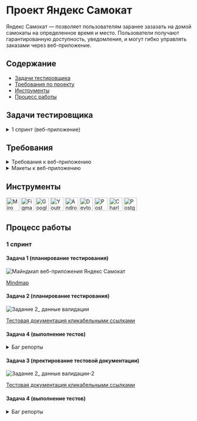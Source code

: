 # <a name="up" />Проект Яндекс Самокат

Яндекс Самокат — позволяет пользователям заранее зазазать на домой самокаты на определенное время и место. Пользователи получают гарантированную доступность, уведомления, и могут гибко управлять заказами через веб-приложение.

## Содержание
- [Задачи тестировщика](#задачи-тестировщика)
- [Требования по проекту](#требования-по-проекту)
- [Инструменты](#инструменты)
- [Процесс работы](#процесс-работы)

## Задачи тестировщика

<details>
<summary> 1 спринт (веб-приложение) </summary> 

1. Проанализировать требования к веб-приложению Яндекс Самокат
2. Для экрана «Сделать заказ» составить проверки на валидацию полей
3. Составить чек-лист по требованиям к функциональности экрана «Статус заказа»
4. Провести тестирование и формить баг-репорты
5. +Провести тестирование всей функциональности по макетам и требованиям

***

</details>

## Требования

<details>
<summary> Требования к веб-приложению </summary> 

### Поддерживаемые окружения  
Приложение поддерживает эти браузеры: Яндекс.Браузер не ниже версии 20.0.1, Chrome не ниже версии 85. Будет поддерживаться разрешение экрана 1280x720 и 1920x1080.  

### Лендинг
Есть заголовок и чертёж самоката. При скролле происходит анимация: чертёж сменяется фотографией, появляется таблица с описанием самоката.  
В шапке лендинга есть две кнопки: «Заказать», «Статус заказа».   
Появляется запрос на согласие использовать куки.   
Если доскроллить до третьего блока, появляется информация: «Как это работает», «Вопросы о важном».  

#### Экран «Сделать заказ»  
Чтобы сделать заказ, нужно заполнить две формы: «Для кого самокат», «Про аренду».  

**Для кого самокат**
Поля: «Имя», «Фамилия», «Адрес: куда привезти самокат», «Станция метро», «Телефон: на него позвонит курьер».  
Все поля обязательные. Если они не заполнены корректно, нельзя перейти на следующую страницу.  
Внизу кнопка «Дальше»: она переводит на форму «Про аренду».   

**Про аренду**
Поля: «Когда привезти самокат», «Срок аренды», «Цвет», «Комментарий».   
«Когда привезти самокат», «Срок аренды» — обязательные поля.   
«Цвет», «Комментарий» — необязательные.  

**Кнопка «Назад».** При нажатии пользователь переходит на страницу «Для кого самокат».  При переключении между страницами введённая информация сохраняется.  

**Кнопка «Заказать».** Если все поля заполнены корректно, при клике по кнопке «Заказать» заказ будет оформлен. Появится всплывающее окно с текстом «Номер заказа NNNNN.   Запишите его: пригодится, чтобы отслеживать статус» и кнопкой «Посмотреть статус». Кнопка «Посмотреть статус» ведёт на экран «Статус заказа»: в нём уже заполнено поле «Номер заказа».  
Если не все обязательные поля заполнены корректно, при нажатии на кнопку «Заказать» появится ошибка «Введите корректный <имя поля>»  
Пользователь может сделать несколько заказов один за другим.  

#### Экран «Статус заказа»
Если нажать на «Статус заказа» в шапке лендинга, появляется поле ввода «Номер заказа». Нужно ввести значение и нажать Enter. Если номер заказа введён корректно, появляется информация:  
- Данные заказа пользователя: имя, фамилия, адрес и остальные. Для всех полей действует правило: если текст не умещается в одной строке, он переносится на вторую.  
- Цепочка статусов заказа. Текущий статус выделен чёрным, остальные — серые. Если статус пройден, цифра перед ним сменяется на галочку.  
Если номер заказа введён некорректно, появляется сообщение об ошибке: «Такого заказа нет. Точно верный номер?».  
На экране статуса заказа четыре статуса. Активным может быть только один из них — он показывает, на какой стадии находится заказ:     
- **«Самокат на складе»**. Становится активным, когда пользователь сделал заказ.  
- **«Курьер едет к вам»**. Становится активным, когда курьер подтвердил у себя в приложении, что принял заказ. Когда статус активен, в подписи появляется имя курьера: «Курьер Фродо едет к вам». Если имя курьера слишком длинное и подпись не умещается в одну строчку, текст переносится на вторую строчку.  
- **«Курьер на месте»**. Становится активным, когда курьер нажал кнопку «Завершить» у себя в приложении.  
- **«Ну всё, теперь кататься»**. Становится активным, когда курьер подтвердил завершение заказа. Под заголовком статуса подпись «Аренда закончится...». Показываемое время рассчитывается от момента, когда самокат передали пользователю с учётом количества дней. Когда время аренды заканчивается, статус меняется на «Время аренды кончилось» с подписью «Скоро курьер заберёт самокат».  
Пользователь может ввести номер другого заказа и посмотреть его статус.  

**Отмена заказа**
Есть кнопка «Отменить заказ». Если кликнуть по ней, появится всплывающее окно с текстом «Хотите отменить заказ?» На всплывающем окне две кнопки: «Отменить», «Назад». 
Если кликнуть по «Назад», пользователь вернётся на страницу статуса заказа.   
Если кликнуть по «Отменить», появится всплывающее окно с текстом «Заказ отменён. Возвращайтесь, мы всегда вас ждём :)» и кнопкой «Хорошо». Кнопка «Хорошо» ведёт на главную страницу лендинга.  
Пользователь может отменить заказ, пока курьер не взял его в работу. Когда заказ уже у курьера, кнопка «Отменить заказ» будет некликабельной.  
Отменённый заказ удаляется из системы. Пользователь не может его посмотреть.  

**Просроченный заказ**
Заказ считается просроченным, если курьер не успел выполнить его вовремя. Например, пользователь заказал самокат на 1 января. Если 1 января самокат не доставлен до 23:59, этот заказ — просроченный.  
Если заказ просрочен, его статус меняется на «Курьер задерживается», а подпись — на «Не успеем привезти самокат вовремя. Чтобы уточнить статус заказа, позвоните в поддержку: 0101». Статус и подпись подсвечиваются красным.  
Если пользователю доставили просроченный заказ, отсчёт времени до конца аренды начинается с момента получения заказа.  

### Доработка фронтенда
В цепочку статусов добавлен пятый статус: «Время аренды кончилось»**.** Это фича, которую реализовали только во фронтенде, и бэкенд ещё не готов. ****Раньше этот текст появлялся на месте четвёртого статуса — в момент, когда время аренды заканчивалось. Теперь текст в четвёртом статусе не меняется: он просто становится серым, как и остальные статусы.  
Пример ответа описан в документации к API в блоке *Orders — Получить заказ по его номеру.*  
Номер нового статуса в запросе = 3.  

![iScreen Shoter - Safari - 231110182709](https://github.com/SofiiaSleptsova/Samokat_Yandex/assets/147629405/54c9deb5-212d-49f0-849d-ea96e193f38a)

### FAQ

**Сколько это стоит? И как оплатить?**  
Сутки — 400 рублей. Оплата курьеру — наличными или картой.  

**Вы привозите зарядку вместе с самокатом?**  
Самокат приезжает к вам с полной зарядкой. Этого хватит на восемь суток — даже если будете кататься без передышек и во сне. Зарядка не понадобится.  

**Сможете привезти самокат прямо сегодня?**  
Только начиная с завтрашнего дня. Но скоро станем расторопнее.  

**Хочу сразу несколько самокатов! Так можно?**  
Пока что так: один заказ — один самокат. Если хотите покататься с друзьями, можете просто сделать несколько заказов.  

**Можно ли продлить заказ или вернуть самокат раньше?**  
Пока что нет! Если что-то срочное — всегда можно позвонить в поддержку по номеру 0101.  

**Можно ли отменить заказ?**  
Да, отменить можно, пока курьер не выдвинулся к вам с самокатом. Штрафа не будет, объяснительной записки не попросим.  

**Как рассчитывается время аренды?**  
Допустим, вы оформляете заказ на 8 мая. Мы привозим самокат в эту дату до конца дня. Отсчёт времени аренды начинается с момента, когда вы оплатите заказ курьеру. Если мы привезли самокат 8 мая в 20:30, суточная аренда закончится 9 мая в 20:30.  

**Я живу за МКАДом, привезёте?**  
Да, обязательно. Всем самокатов! И Москве, и Московской области.  

***

</details>

<details>
<summary> Макеты к веб-приложению </summary> 
   
- [Main](#main)
- [Flow statuses](#flow-statuses)
- [UI KIT](#ui-kit)

## Main
### Main page 1280
![web_page-0001](https://github.com/SofiiaSleptsova/Samokat_Yandex/assets/147629405/7537caaa-7728-4177-8523-705bf083b1f6)

### Form about customer
![web_page-0002](https://github.com/SofiiaSleptsova/Samokat_Yandex/assets/147629405/f1d9d4e2-0673-4a12-8716-c0653dd4d4d5)

### Search order number
![web_page-0003](https://github.com/SofiiaSleptsova/Samokat_Yandex/assets/147629405/e44fa48d-c65e-4563-b993-21ef1d447997)

### Form about customer (full)
![web_page-0006](https://github.com/SofiiaSleptsova/Samokat_Yandex/assets/147629405/d76104d9-0e5d-457b-8b79-a490c0261b14)

### Form about rent
![web_page-0010](https://github.com/SofiiaSleptsova/Samokat_Yandex/assets/147629405/07b72881-fe44-4c65-9542-a6ddec349ecb)

### Form about rent (full)
![web_page-0011](https://github.com/SofiiaSleptsova/Samokat_Yandex/assets/147629405/1c015f11-7686-46d9-b1c2-18baf2912437)

### Popap successful order
![web_page-0015](https://github.com/SofiiaSleptsova/Samokat_Yandex/assets/147629405/ab38c71c-458b-4683-ab1a-a3f2218a38f9)

### Order status full
![web_page-0004](https://github.com/SofiiaSleptsova/Samokat_Yandex/assets/147629405/1529968e-f52d-43b8-8aba-1e7605164ff8)

### Cancel order
![web_page-0007](https://github.com/SofiiaSleptsova/Samokat_Yandex/assets/147629405/2967f7dc-4de6-4a04-9d4c-96703a36d7ac)

### Successful cancel order
![web_page-0012](https://github.com/SofiiaSleptsova/Samokat_Yandex/assets/147629405/c0a85026-818e-4024-a473-7968d4c7297c)

### 404 error
![web_page-0005](https://github.com/SofiiaSleptsova/Samokat_Yandex/assets/147629405/af5668ef-461b-4ec4-89bf-5b1b2d6c4159)

### Main page 1920
![web_page-0013](https://github.com/SofiiaSleptsova/Samokat_Yandex/assets/147629405/a114a3d5-c31f-4c79-bf0c-74dc85689d5d)

### Form about customer
![web_page-0008](https://github.com/SofiiaSleptsova/Samokat_Yandex/assets/147629405/54939334-9e8f-4cec-83cb-8f435a954fce)

### Order status full
![web_page-0009](https://github.com/SofiiaSleptsova/Samokat_Yandex/assets/147629405/b51f5283-5e59-471b-8d21-aafee230b0bf)

### Cancel order
![web_page-0014](https://github.com/SofiiaSleptsova/Samokat_Yandex/assets/147629405/97da3ca7-1613-4086-b28f-522af95b46d8)

### Successful cancel order
![web_page-0017](https://github.com/SofiiaSleptsova/Samokat_Yandex/assets/147629405/e65d933e-5f4c-4518-8650-0547058e7416)


## Flow statuses
### Order is late
![web_page-0016](https://github.com/SofiiaSleptsova/Samokat_Yandex/assets/147629405/d40b07d3-5e31-4a75-86da-13f45aa6dfd8)

### Status active 1
![web_page-0018](https://github.com/SofiiaSleptsova/Samokat_Yandex/assets/147629405/ba2bc369-4e21-490f-93b3-6df8431ef75e)

### Status active 2
![web_page-0019](https://github.com/SofiiaSleptsova/Samokat_Yandex/assets/147629405/76878702-110a-480c-8af9-5f15d16f54ed)

### Status active 3
![web_page-0026](https://github.com/SofiiaSleptsova/Samokat_Yandex/assets/147629405/116b285c-ba31-4374-acc6-5ad5e368da5d)

### Status active 4
![web_page-0025](https://github.com/SofiiaSleptsova/Samokat_Yandex/assets/147629405/f4b366d6-5976-47fc-8a68-7ef0243196a7)

### Status active 4+
![web_page-0029](https://github.com/SofiiaSleptsova/Samokat_Yandex/assets/147629405/e019f822-0471-4cea-8d59-910aa6668fe6)

### Status active 5
![web_page-0030](https://github.com/SofiiaSleptsova/Samokat_Yandex/assets/147629405/b4005586-1b64-4402-bd36-e97ce15bb579)

## UI KIT
### Flow button
![web_page-0020](https://github.com/SofiiaSleptsova/Samokat_Yandex/assets/147629405/aecd2498-170d-43b6-ab0c-969ff557e5b3)

### Flow faq
![web_page-0021](https://github.com/SofiiaSleptsova/Samokat_Yandex/assets/147629405/b1898dac-7aaa-4a78-bed5-cd71fb7e0312)

### Cookie
![web_page-0023](https://github.com/SofiiaSleptsova/Samokat_Yandex/assets/147629405/1c639581-a307-4d80-9298-9b2162cdeeaa)

### Flow input
![web_page-0022](https://github.com/SofiiaSleptsova/Samokat_Yandex/assets/147629405/ab7ce71f-12f6-41e5-8728-104bdd0c366c)

### Flow unerground
![web_page-0024](https://github.com/SofiiaSleptsova/Samokat_Yandex/assets/147629405/174cdb07-8ba3-46ef-aa02-82a69ca83e57)

### Flow date
![web_page-0027](https://github.com/SofiiaSleptsova/Samokat_Yandex/assets/147629405/54c2d6a1-b637-430b-a14e-e03e981487a8)

### Flow rental period
![web_page-0028](https://github.com/SofiiaSleptsova/Samokat_Yandex/assets/147629405/58109e05-4342-484a-9f75-d5b3c78f9596)

### Flow color
![web_page-0031](https://github.com/SofiiaSleptsova/Samokat_Yandex/assets/147629405/4c8e2ad1-5c4d-4558-b4a7-0e91e62d6942)

***

</details>

## Инструменты
<p align="left"> 
   <a href="https://miro.com/" target="_blank" rel="noreferrer"><img src="https://w7.pngwing.com/pngs/885/629/png-transparent-miro-hd-logo-thumbnail.png" width="36" height="36" alt="Miro" /></a>
   <a href="https://www.figma.com/" target="_blank" rel="noreferrer"><img src="https://raw.githubusercontent.com/danielcranney/readme-generator/main/public/icons/skills/figma-colored.svg" width="36" height="36" alt="Figma" /></a>
  <a href="https://docs.google.com/" target="_blank" rel="noreferrer"><img src="https://w7.pngwing.com/pngs/240/1015/png-transparent-g-suite-google-docs-google-angle-rectangle-logo.png" width="36" height="36" alt="Google Sheets" /></a>
  <a href="https://www.jetbrains.com/youtrack/" target="_blank" rel="noreferrer"><img src="https://upload.wikimedia.org/wikipedia/commons/9/95/YouTrack_Icon.png" width="36" height="36" alt="Youtrack" /></a>
  <a href="https://developer.android.com/studio" target="_blank" rel="noreferrer"><img src="https://upload.wikimedia.org/wikipedia/commons/thumb/c/c1/Android_Studio_icon_%282023%29.svg/800px-Android_Studio_icon_%282023%29.svg.png" width="36" height="36" alt="Android_Studio" /></a>
   <a><img src="https://d33wubrfki0l68.cloudfront.net/38b5c953a4667366685d55db55d057c86db1fc54/a0fdc/static/acae6b24d940347661ca901ea07f47c1/chrome-dev-logo-icon.png" width="36" height="36" alt="Devtools" /></a>
  <a href="https://www.postman.com/" target="_blank" rel="noreferrer"><img src="https://seeklogo.com/images/P/postman-logo-0087CA0D15-seeklogo.com.png" title="postman" width="36" height="36" alt="Postman" /></a>
  <a href="https://www.charlesproxy.com/" target="_blank" rel="noreferrer"><img src="https://davidwalsh.name/demo/charlesproxyicon.svg" width="36" height="36" alt="Charles" /></a>
  <a href="https://www.postgresql.org/" target="_blank" rel="noreferrer"><img src="https://raw.githubusercontent.com/danielcranney/readme-generator/main/public/icons/skills/postgresql-colored.svg" width="36" height="36" alt="PostgreSQL" /></a>
</p> 

## Процесс работы
### 1 спринт
#### Задача 1 (планирование тестирования)

![Майндмап веб-приложения  Яндекс Самокат](https://github.com/SofiiaSleptsova/Samokat_Yandex/assets/147629405/a14eb889-9c5b-4847-9630-5497f621f286)

[Mindmap](https://drive.google.com/file/d/17jDVWnQ6m107rKRK3VtGRCqvFBrX76u2/view?usp=sharing)

#### Задача 2 (планирование тестирования)

![Задание 2_ данные валидации](https://github.com/SofiiaSleptsova/Samokat_Yandex/assets/147629405/637959f0-0ea6-4db5-8dad-7efe62b143f4)

[Тестовая документация кликабельными ссылками](https://docs.google.com/spreadsheets/d/1DdCHQwM_p_E7t8jwsB2HTwx-l_NFjjovST2nbo782os/edit?usp=sharing)

#### Задача 4 (выполнение тестов)
<details>
<summary> Баг репорты </summary> 

<details>
<summary> ID: 68-19 </summary> 

### В поле "Имя" ввод тире обрабатывается как некорректное значение на странице "Для кого самокат" [68-19](https://slepsovasonya.youtrack.cloud/issue/68-19/V-pole-Imya-vvod-tire-obrabatyvaetsya-kak-nekorrektnoe-znachenie-na-stranice-Dlya-kogo-samokat)
 
**Предусловие:**  
1. Открыть тестовый стенд веб-приложения "Яндекс Самокат"  
2. Нажать на правом верхнем углу "Заказать" на главной странице (лендинг)  

**Шаги воспроизведения:**  
1. В поле "Имя" вести "Анна-Анна" на странице "Для кого самокат"  

**Ожидаемый результат:**  
В поле "Имя" ввод тире допустим и обрабатывается как корректное значение  
**Фактический результат:**  
В поле "Имя" ввод тире обрабатывается как некорректное значение  

**Приоритет:**  
Серьезная   

**Окружение:**  
macOS | 12.6.6  
Яндекс.Браузер | 1280x720, 1920x1080  
Chrome | 1280x720, 1920x1080  

***
</details>

<details>
<summary> ID: 68-79 </summary> 

### В поле "Имя" ввод пробела перед значением обрабатывается как корректное значение на странице "Для кого самокат" [68-79](https://slepsovasonya.youtrack.cloud/issue/68-79)
 
**Предусловие:**  
1. Открыть тестовый стенд веб-приложения "Яндекс Самокат"  
2. Нажать на правом верхнем углу "Заказать" на главной странице (лендинг)  

**Шаги воспроизведения:**  
1. В поле "Имя" вести " Анна" на странице "Для кого самокат"  

**Ожидаемый результат:**  
В поле "Имя" ввод пробела перед значением обрабатывается как некорректное значение  
**Фактический результат:**  
В поле "Имя" ввод пробела перед значением обрабатывается как корректное значение  

**Приоритет:**  
Серьезная   

**Окружение:**  
macOS | 12.6.6  
Яндекс.Браузер | 1280x720, 1920x1080  
Chrome | 1280x720, 1920x1080  

***
</details>

<details>
<summary> ID: 68-20 </summary> 

### В поле "Фамилия" ввод больше 16 символов обрабатываются как корректное значение на странице "Для кого самокат" [68-20](https://slepsovasonya.youtrack.cloud/issue/68-20/V-pole-Familiya-vvod-bolshe-16-simvolov-obrabatyvayutsya-kak-korrektnoe-znachenie-na-stranice-Dlya-kogo-samokat)
 
**Предусловие:**  
1. Открыть тестовый стенд веб-приложения "Яндекс Самокат"  
2. Нажать на правом верхнем углу "Заказать" на главной странице (лендинг)  

**Шаги воспроизведения:**  
1. В поле "Фамилия" вести "СмитСмитСмитСмит" на странице "Для кого самокат"  

**Ожидаемый результат:**  
В поле "Фамилия" ввод больше 16 символов обрабатываются как некорректное значение на странице "Для кого самокат"  
**Фактический результат:**  
В поле "Фамилия" ввод больше 16 символов обрабатываются как корректное значение на странице "Для кого самокат"  

**Приоритет:**  
Критическая   

**Окружение:**  
macOS | 12.6.6  
Яндекс.Браузер | 1280x720, 1920x1080  
Chrome | 1280x720, 1920x1080  

***
</details>

<details>
<summary> ID: 68-21 </summary> 

### В поле "Адрес" ввод 50 символов обрабатываются некорректное значение на странице "Для кого самокат" [68-21](https://slepsovasonya.youtrack.cloud/issue/68-21/V-pole-Adres-vvod-50-simvolov-obrabatyvayutsya-nekorrektnoe-znachenie-na-stranice-Dlya-kogo-samokat)
 
**Предусловие:**  
1. Открыть тестовый стенд веб-приложения "Яндекс Самокат"  
2. Нажать на правом верхнем углу "Заказать" на главной странице (лендинг)  

**Шаги воспроизведения:**  
1. В поле "Адрес" вести "АрбатАрбатАрбатАрбатАрбатАрбатАрбатАрбатАрбатАрбат" на странице "Для кого самокат"  

**Ожидаемый результат:**  
В поле "Адрес" ввод 50 символов обрабатываются корректное значение   
**Фактический результат:**  
В поле "Адрес" ввод 50 символов обрабатываются некорректное значение  

**Приоритет:**  
Критическая   

**Окружение:**  
macOS | 12.6.6  
Яндекс.Браузер | 1280x720, 1920x1080  
Chrome | 1280x720, 1920x1080  

***
</details>

<details>
<summary> ID: 68-22 </summary> 

### Если поле "Адрес" оставить пустым, то поле не обрабатывается как некорректное значение на странице "Для кого самокат" [68-22](https://slepsovasonya.youtrack.cloud/issue/68-22/Esli-pole-Adres-ostavit-pustym-to-pole-ne-obrabatyvaetsya-kak-nekorrektnoe-znachenie-na-stranice-Dlya-kogo-samokat)
 
**Предусловие:**  
1. Открыть тестовый стенд веб-приложения "Яндекс Самокат"  
2. Нажать на правом верхнем углу "Заказать" на главной странице (лендинг)  

**Шаги воспроизведения:**  
1. Поле "Адрес" оставить пустым на странице "Для кого самокат"   

**Ожидаемый результат:**  
Если поле "Адрес" оставить пустым , то поле обрабатывается как некорректное значение   
**Фактический результат:**  
Если поле "Адрес" оставить пустым, то поле обрабатывается как корректное значение  

**Приоритет:**  
Критическая   

**Окружение:**  
macOS | 12.6.6  
Яндекс.Браузер | 1280x720, 1920x1080  
Chrome | 1280x720, 1920x1080  

***
</details>

<details>
<summary> ID: 68-23 </summary> 

### Если поле "Адрес" оставить пустым, то поле не обрабатывается как некорректное значение на странице "Для кого самокат" [68-23](https://slepsovasonya.youtrack.cloud/issue/68-23/V-pole-Telefon-vvod-10-simvolov-obrabatyvaetsya-nekorrektnoe-znachenie-na-stranice-Dlya-kogo-samokat)
 
**Предусловие:**  
1. Открыть тестовый стенд веб-приложения "Яндекс Самокат"  
2. Нажать на правом верхнем углу "Заказать" на главной странице (лендинг)  

**Шаги воспроизведения:**  
1. В поле "Телефон" вести "1234567890" на странице "Для кого самокат"   

**Ожидаемый результат:**  
В поле "Телефон" ввод 10 символов обрабатывается корректное значение  
**Фактический результат:**  
В поле "Телефон" ввод 10 символов обрабатывается некорректное значение  

**Приоритет:**  
Серьезная  

**Окружение:**  
macOS | 12.6.6  
Яндекс.Браузер | 1280x720, 1920x1080  
Chrome | 1280x720, 1920x1080  

***
</details>

<details>
<summary> ID: 68-24 </summary> 

### В поле "Телефон" ввод 13 символов обрабатывается корректное значение на странице "Для кого самокат" [68-24](https://slepsovasonya.youtrack.cloud/issue/68-24/V-pole-Telefon-vvod-13-simvolov-obrabatyvaetsya-korrektnoe-znachenie-na-stranice-Dlya-kogo-samokat)
 
**Предусловие:**  
1. Открыть тестовый стенд веб-приложения "Яндекс Самокат"  
2. Нажать на правом верхнем углу "Заказать" на главной странице (лендинг)  

**Шаги воспроизведения:**  
1. В поле "Телефон" вести "8123456789012" на странице "Для кого самокат"  

**Ожидаемый результат:**  
В поле "Телефон" ввод 13 символов не обрабатывается некорректное значение на странице "Для кого самокат"  
**Фактический результат:**  
В поле "Телефон" ввод 13 символов обрабатывается корректное значение на странице "Для кого самокат"  

**Приоритет:**  
Критическая 

**Окружение:**  
macOS | 12.6.6  
Яндекс.Браузер | 1280x720, 1920x1080  
Chrome | 1280x720, 1920x1080  

***
</details>

<details>
<summary> ID: 68-25 </summary> 

### В поле "Телефон" ввод 13 символов обрабатывается корректное значение на странице "Для кого самокат" [68-25](https://slepsovasonya.youtrack.cloud/issue/68-25/V-pole-Kogda-privezti-samokat-vybor-segodnyashnej-i-proshedshej-daty-vozmozhen-na-stranice-Pro-arendu)
 
**Предусловие:**  
1. Открыть тестовый стенд веб-приложения "Яндекс Самокат"  
2. Нажать на правом верхнем углу "Заказать" на главной странице (лендинг)  

**Шаги воспроизведения:**  
1. Заполнить все поля на странице "Для кого самокат"  
2. Нажать на кнопку "Далее" на странице "Для кого самокат"  
3. В поле "Когда привезти самокат" выбрать сегодняшнюю дату на странице "Про аренду"   

**Ожидаемый результат:**  
В поле "Когда привезти самокат" выбор сегодняшней и прошедшей даты невозможен  
**Фактический результат:**  
В поле "Когда привезти самокат" выбор сегодняшней и прошедшей даты возможен  

**Приоритет:**  
Критическая 

**Окружение:**  
macOS | 12.6.6  
Яндекс.Браузер | 1280x720, 1920x1080  
Chrome | 1280x720, 1920x1080  

***
</details>

<details>
<summary> ID: 68-26 </summary> 

### В поле "Телефон" ввод 13 символов обрабатывается корректное значение на странице "Для кого самокат" [68-26](https://slepsovasonya.youtrack.cloud/issue/68-26/V-pole-Kommentarij-otsutstvuyut-ogranicheniya-po-vvodu-na-stranice-Pro-arendu)
 
**Предусловие:**  
1. Открыть тестовый стенд веб-приложения "Яндекс Самокат"  
2. Нажать на правом верхнем углу "Заказать" на главной странице (лендинг)  

**Шаги воспроизведения:**  
1. Заполнить все поля на странице "Для кого самокат"  
2. Нажать на кнопку "Далее" на странице "Для кого самокат"  
3. В поле "Комментарий" ввести любые значения и любое количество на странице "Про аренду"  

**Ожидаемый результат:**  
В поле "Комментарий" есть ограничения по вводу только русских букв, цифр, пробелов, тире, точки и запятой  
**Фактический результат:**  
В поле "Комментарий" отсутствуют ограничения по вводу значений  

**Приоритет:**  
Серьезная  

**Окружение:**  
macOS | 12.6.6  
Яндекс.Браузер | 1280x720, 1920x1080  
Chrome | 1280x720, 1920x1080  

***
</details>

<details>
<summary> ID: 68-26 </summary> 

### В поле "Телефон" ввод 13 символов обрабатывается корректное значение на странице "Для кого самокат" [68-26](https://slepsovasonya.youtrack.cloud/issue/68-26/V-pole-Kommentarij-otsutstvuyut-ogranicheniya-po-vvodu-na-stranice-Pro-arendu)
 
**Предусловие:**  
1. Открыть тестовый стенд веб-приложения "Яндекс Самокат"  
2. Нажать на правом верхнем углу "Заказать" на главной странице (лендинг)  

**Шаги воспроизведения:**  
1. Заполнить все поля на странице "Для кого самокат"  
2. Нажать на кнопку "Далее" на странице "Для кого самокат"  
3. В поле "Комментарий" ввести любые значения и любое количество на странице "Про аренду"  

**Ожидаемый результат:**  
В поле "Комментарий" есть ограничения по вводу только русских букв, цифр, пробелов, тире, точки и запятой  
**Фактический результат:**  
В поле "Комментарий" отсутствуют ограничения по вводу значений  

**Приоритет:**  
Серьезная  

**Окружение:**  
macOS | 12.6.6  
Яндекс.Браузер | 1280x720, 1920x1080  
Chrome | 1280x720, 1920x1080  

***
</details>

</details>

#### Задача 3 (пректирование тестовой документации)

![Задание 2_ данные валидации-2](https://github.com/SofiiaSleptsova/Samokat_Yandex/assets/147629405/29959db3-9b2d-4541-898d-651a3c9cf76f)

[Тестовая документация кликабельными ссылками](https://docs.google.com/spreadsheets/d/1DdCHQwM_p_E7t8jwsB2HTwx-l_NFjjovST2nbo782os/edit?usp=sharing)

#### Задача 4 (выполнение тестов)
<details>
<summary> Баг репорты </summary> 

<details>
<summary> ID: 68-2 </summary> 

### Клик по "Яндекс" в шапке экрана ведет на страницу "Дзен" на странице "Статус заказа" [68-2](https://slepsovasonya.youtrack.cloud/issue/68-2/Klik-po-Yandeks-v-shapke-ekrana-vedet-na-stranicu-Dzen-na-stranice-Status-zakaza)
 
**Предусловие:**  
1. Открыть тестовый стенд веб-приложения "Яндекс Самокат"  
2. Нажать на правом верхнем углу "Заказать" на главной странице (лендинг)  
3. Заполнить все поля на странице "Для кого самокат"  
4. Нажать на кнопку "Далее" на странице "Для кого самокат"  
5. Заполнить все обязательные поля на странице "Про аренду"  
6. Нажать на кнопку "Заказать" на странице "Про аренду"  

**Шаги воспроизведения:**  
1. В появившемся попапе "Заказ оформлен", нажать на кнопку "Посмотреть"  
2. Кликнуть по "Яндекс" на левом верхнем угла на странице "Статус заказа"  

**Ожидаемый результат:**  
Клик по "Яндекс" ведет на главную страницу "Яндекс" https://ya.ru/  
**Фактический результат:**  
Клик по "Яндекс" ведет на страницу "Дзен" https://dzen.ru/?yredirect=true  

**Приоритет:**  
Серьезная   

**Окружение:**  
macOS | 12.6.6  
Яндекс.Браузер | 1280x720, 1920x1080  
Chrome | 1280x720, 1920x1080  

***
</details>

<details>
<summary> ID: 68-49 </summary> 

### Кнопка "Заказать" в правом верхнем углу не имеет "состояние нажатия" на странице "Статус заказа" [68-49](https://slepsovasonya.youtrack.cloud/issue/68-49/Knopka-Zakazat-v-pravom-verhnem-uglu-ne-imeet-sostoyanie-nazhatiya-na-stranice-Status-zakaza)
 
**Предусловие:**  
1. Открыть тестовый стенд веб-приложения "Яндекс Самокат"  
2. Нажать на правом верхнем углу "Заказать" на главной странице (лендинг)  
3. Заполнить все поля на странице "Для кого самокат"  
4. Нажать на кнопку "Далее" на странице "Для кого самокат"  
5. Заполнить все обязательные поля на странице "Про аренду"  
6. Нажать на кнопку "Заказать" на странице "Про аренду"  

**Шаги воспроизведения:**  
1. В появившемся попапе "Заказ оформлен", нажать на кнопку "Посмотреть"  
2. На правом верхнем углу кликнуть по кнопке "Заказать" на странице "Статус заказа"  

**Ожидаемый результат:**  
На правом верхнем углу при клике на кнопку "Заказать", кнопка меняет фон на "состояние нажатия"  
**Фактический результат:**  
Кнопка "Заказать" в правом верхнем углу не имеет "состояние нажатия"  
[видео](https://slepsovasonya.youtrack.cloud/issue/68-49/Knopka-Zakazat-v-pravom-verhnem-uglu-ne-imeet-sostoyanie-nazhatiya-na-stranice-Status-zakaza)

**Приоритет:**  
Незначительная    

**Окружение:**  
macOS | 12.6.6  
Яндекс.Браузер | 1280x720, 1920x1080  
Chrome | 1280x720, 1920x1080  

***
</details>

<details>
<summary> ID: 68-3 </summary> 

### Присутствует кнопка "Статус заказа" для перехода на странице "Статус заказа" [68-3](https://slepsovasonya.youtrack.cloud/issue/68-3/Prisutstvuet-knopka-Status-zakaza-dlya-perehoda-na-stranice-Status-zakaza)
 
**Предусловие:**  
1. Открыть тестовый стенд веб-приложения "Яндекс Самокат"  
2. Нажать на правом верхнем углу "Заказать" на главной странице (лендинг)  
3. Заполнить все поля на странице "Для кого самокат"  
4. Нажать на кнопку "Далее" на странице "Для кого самокат"  
5. Заполнить все обязательные поля на странице "Про аренду"  
6. Нажать на кнопку "Заказать" на странице "Про аренду"  

**Шаги воспроизведения:**  
1. В появившемся попапе "Заказ оформлен", нажать на кнопку "Посмотреть"  

**Ожидаемый результат:**  
Отсутствует кнопка "Статус заказа" для перехода на странице "Статус заказа"  
**Фактический результат:**  
Присутствует кнопка "Статус заказа" для перехода на странице "Статус заказа"  
![image](https://github.com/SofiiaSleptsova/Samokat_Yandex/assets/147629405/8b0c5272-2e00-48a2-a43a-ebae199b1dce)
![image](https://github.com/SofiiaSleptsova/Samokat_Yandex/assets/147629405/01962798-107c-4082-8e79-fa6012a14a22)

**Приоритет:**  
Серьезная  

**Окружение:**  
macOS | 12.6.6  
Яндекс.Браузер | 1280x720, 1920x1080  
Chrome | 1280x720, 1920x1080  

***
</details>

<details>
<summary> ID: 68-4 </summary> 

### Присутствует кнопка "Статус заказа" для перехода на странице "Статус заказа" [68-4](https://slepsovasonya.youtrack.cloud/issue/68-4/Granicy-polya-pri-vvode-nomera-zakaza-ne-podsvechivayutsya-sinim-na-stranice-Status-zakaza)
 
**Предусловие:**  
1. Открыть тестовый стенд веб-приложения "Яндекс Самокат"  
2. Нажать на правом верхнем углу "Заказать" на главной странице (лендинг)  
3. Заполнить все поля на странице "Для кого самокат"  
4. Нажать на кнопку "Далее" на странице "Для кого самокат"  
5. Заполнить все обязательные поля на странице "Про аренду"  
6. Нажать на кнопку "Заказать" на странице "Про аренду"  

**Шаги воспроизведения:**  
1. В появившемся попапе "Заказ оформлен", нажать на кнопку "Посмотреть"  
2. Стереть номер заказа в поле ввода на странице "Статус заказа"  
3. Ввести значения в поле ввода на странице "Статус заказа"  

**Ожидаемый результат:**  
При вводе номера заказа границы поля подсвечивается синим  
**Фактический результат:**  
При вводе номера заказа границы поля подсвечивается синим только при первичном клике  
[видео](https://slepsovasonya.youtrack.cloud/issue/68-4/Granicy-polya-pri-vvode-nomera-zakaza-ne-podsvechivayutsya-sinim-na-stranice-Status-zakaza)

**Приоритет:**  
Незначительная  

**Окружение:**  
macOS | 12.6.6  
Яндекс.Браузер | 1280x720, 1920x1080  
Chrome | 1280x720, 1920x1080  

***
</details>

<details>
<summary> ID: 68-5 </summary> 

### Нажатие по клавише "Enter" не запускает поиск номера заказа на странице "Статус заказа" [668-5](https://slepsovasonya.youtrack.cloud/issue/68-5/Nazhatie-po-klavishe-Enter-ne-zapuskaet-poisk-nomera-zakaza-na-stranice-Status-zakaza)
 
**Предусловие:**  
1. Открыть тестовый стенд веб-приложения "Яндекс Самокат"  
2. Нажать на правом верхнем углу "Заказать" на главной странице (лендинг)  
3. Заполнить все поля на странице "Для кого самокат"  
4. Нажать на кнопку "Далее" на странице "Для кого самокат"  
5. Заполнить все обязательные поля на странице "Про аренду"  
6. Нажать на кнопку "Заказать" на странице "Про аренду"  

**Шаги воспроизведения:**  
1. В появившемся попапе "Заказ оформлен", нажать на кнопку "Посмотреть"  
2. Ввести значения в поле ввода номера заказа на странице "Статус заказа"  
3. Нажать на клавише кнопку "Enter"  

**Ожидаемый результат:**  
Нажатие по клавише "Enter" запускает поиск номера заказа  
**Фактический результат:**  
Нажатие по клавише "Enter" НЕ запускает поиск номера заказа  

**Приоритет:**  
Критическая  

**Окружение:**  
macOS | 12.6.6  
Яндекс.Браузер | 1280x720, 1920x1080  
Chrome | 1280x720, 1920x1080  

***
</details>

<details>
<summary> ID: 68-6 </summary> 

### При пустом поле вводе, клик по кнопке "Посмотреть" открывает баннер об отсутствии заказа на странице "Статус заказа" [68-6](https://slepsovasonya.youtrack.cloud/issue/68-6/Pri-pustom-pole-vvode-klik-po-knopke-Posmotret-otkryvaet-banner-ob-otsutstvii-zakaza-na-stranice-Status-zakaza)
 
**Предусловие:**  
1. Открыть тестовый стенд веб-приложения "Яндекс Самокат"  
2. Нажать на правом верхнем углу "Заказать" на главной странице (лендинг)  
3. Заполнить все поля на странице "Для кого самокат"  
4. Нажать на кнопку "Далее" на странице "Для кого самокат"  
5. Заполнить все обязательные поля на странице "Про аренду"  
6. Нажать на кнопку "Заказать" на странице "Про аренду"  

**Шаги воспроизведения:**  
1. В появившемся попапе "Заказ оформлен", нажать на кнопку "Посмотреть"  
2. В поле ввода номера заказа стереть данные на странице "Статус заказа"  
3. Кликнуть на кнопку "Посмотреть" на странице "Статус заказа"  

**Ожидаемый результат:**  
При пустом поле ввода, кнопка "Посмотреть" некликабельна  
**Фактический результат:**  
При пустом поле ввода, клик по кнопке "Посмотреть" открывает баннер об отсутствии заказа  
[видео](https://slepsovasonya.youtrack.cloud/issue/68-6/Pri-pustom-pole-vvode-klik-po-knopke-Posmotret-otkryvaet-banner-ob-otsutstvii-zakaza-na-stranice-Status-zakaza)  

**Приоритет:**  
Обычная   

**Окружение:**  
macOS | 12.6.6  
Яндекс.Браузер | 1280x720, 1920x1080  
Chrome | 1280x720, 1920x1080  

***
</details>

<details>
<summary> ID: 68-7 </summary> 

### При пустом поле вводе, клик по кнопке "Посмотреть" открывает баннер об отсутствии заказа на странице "Статус заказа" [68-7](https://slepsovasonya.youtrack.cloud/issue/68-7/Banner-ot-otsutstvii-zakaza-otlichitelen-na-stranice-Status-zakaza)
 
**Предусловие:**  
1. Открыть тестовый стенд веб-приложения "Яндекс Самокат"  
2. Нажать на правом верхнем углу "Заказать" на главной странице (лендинг)  
3. Заполнить все поля на странице "Для кого самокат"  
4. Нажать на кнопку "Далее" на странице "Для кого самокат"  
5. Заполнить все обязательные поля на странице "Про аренду"  
6. Нажать на кнопку "Заказать" на странице "Про аренду"  

**Шаги воспроизведения:**  
1. В появившемся попапе "Заказ оформлен", нажать на кнопку "Посмотреть"  
2. В поле ввода номера заказа ввести несуществующий заказ на странице "Статус заказа"  
3. Нажать на кнопку "Посмотреть" на странице "Статус заказа"  

**Ожидаемый результат:**  
![image](https://github.com/SofiiaSleptsova/Samokat_Yandex/assets/147629405/bb286eac-1f9d-4068-9855-fcce58bbecd5)
**Фактический результат:**  
![image](https://github.com/SofiiaSleptsova/Samokat_Yandex/assets/147629405/a61b7c64-73c8-4d88-9595-e77b19c3174b)

**Приоритет:**  
Незначительная  

**Окружение:**  
macOS | 12.6.6  
Яндекс.Браузер | 1280x720, 1920x1080  
Chrome | 1280x720, 1920x1080  

***
</details>

<details>
<summary> ID: 68-8 </summary> 

### Клик по баннеру об отсутствии заказа меняет границы баннера на странице "Статус заказа" [68-8](https://slepsovasonya.youtrack.cloud/issue/68-8/Klik-po-banneru-ob-otsutstvii-zakaza-menyaet-granicy-bannera-na-stranice-Status-zakaza)
 
**Предусловие:**  
1. Открыть тестовый стенд веб-приложения "Яндекс Самокат"  
2. Нажать на правом верхнем углу "Заказать" на главной странице (лендинг)  
3. Заполнить все поля на странице "Для кого самокат"  
4. Нажать на кнопку "Далее" на странице "Для кого самокат"  
5. Заполнить все обязательные поля на странице "Про аренду"  
6. Нажать на кнопку "Заказать" на странице "Про аренду"  

**Шаги воспроизведения:**  
1. В появившемся попапе "Заказ оформлен", нажать на кнопку "Посмотреть"  
2. В поле ввода номера заказа ввести несуществующий заказ на странице "Статус заказа"  
3. Нажать на кнопку "Посмотреть" на странице "Статус заказа"  
4. Кликнуть на баннер "Такого заказа нет" на странице "Статус заказа"  
5. Кликнуть на поле ввода номер заказа на странице "Статус заказа"  

**Ожидаемый результат:**  
Баннер об отсутствии заказа некликабелен на странице "Статус заказа"  
**Фактический результат:**  
При клике на баннер об отсутствии заказа границы меняются  
[видео](https://slepsovasonya.youtrack.cloud/issue/68-8/Klik-po-banneru-ob-otsutstvii-zakaza-menyaet-granicy-bannera-na-stranice-Status-zakaza)  

**Приоритет:**  
Незначительная  

**Окружение:**  
macOS | 12.6.6  
Яндекс.Браузер | 1280x720  
Chrome | 1280x720  

***
</details>

<details>
<summary> ID: 68-9 </summary> 

### Если входные значения не помещаются в одной строке, то они НЕ переносятся на вторую строку на странице "Статус заказа" [68-9](https://slepsovasonya.youtrack.cloud/issue/68-9/Esli-vhodnye-znacheniya-ne-pomeshayutsya-v-odnoj-stroke-to-oni-NE-perenosyatsya-na-vtoruyu-stroku-na-stranice-Status-zakaza)
 
**Предусловие:**  
1. Открыть тестовый стенд веб-приложения "Яндекс Самокат"  
2. Нажать на правом верхнем углу "Заказать" на главной странице (лендинг)  
3. Заполнить все поля на странице "Для кого самокат"  
4. Нажать на кнопку "Далее" на странице "Для кого самокат"  
5. Заполнить все обязательные поля на странице "Про аренду"  
6. Нажать на кнопку "Заказать" на странице "Про аренду"  

**Шаги воспроизведения:**  
1. В появившемся попапе "Заказ оформлен", нажать на кнопку "Посмотреть"  
   
**Ожидаемый результат:**  
Если входные значения не помещаются в одной строке, то они переносятся на вторую строку  
**Фактический результат:**  
Если входные значения не помещаются в одной строке, то они НЕ переносятся на вторую строку  
![image](https://github.com/SofiiaSleptsova/Samokat_Yandex/assets/147629405/d64623e6-d4c4-4790-8be0-1373efc90e99)

**Приоритет:**  
Обычная  

**Окружение:**  
macOS | 12.6.6  
Яндекс.Браузер | 1280x720, 1920x1080  
Chrome | 1280x720, 1920x1080  

***
</details>

<details>
<summary> ID: 68-10 </summary> 

### В модуле с датой указано "Дата доставки" вместо "Когда привезем" на странице "Статус заказа" [68-10](https://slepsovasonya.youtrack.cloud/issue/68-10/V-module-s-datoj-ukazano-Data-dostavki-vmesto-Kogda-privezem-na-stranice-Status-zakaza)
 
**Предусловие:**  
1. Открыть тестовый стенд веб-приложения "Яндекс Самокат"  
2. Нажать на правом верхнем углу "Заказать" на главной странице (лендинг)  
3. Заполнить все поля на странице "Для кого самокат"  
4. Нажать на кнопку "Далее" на странице "Для кого самокат"  
5. Заполнить все обязательные поля на странице "Про аренду"  
6. Нажать на кнопку "Заказать" на странице "Про аренду"  

**Шаги воспроизведения:**  
1. В появившемся попапе "Заказ оформлен", нажать на кнопку "Посмотреть"  
   
**Ожидаемый результат:**  
![image](https://github.com/SofiiaSleptsova/Samokat_Yandex/assets/147629405/994b8bbf-6dfc-4a65-baac-cb4f47191081)  
**Фактический результат:**  
![image](https://github.com/SofiiaSleptsova/Samokat_Yandex/assets/147629405/cc5beec4-293b-4d80-9a11-6c57472ffc71)

**Приоритет:**  
Незначительная   

**Окружение:**  
macOS | 12.6.6  
Яндекс.Браузер | 1280x720, 1920x1080  
Chrome | 1280x720, 1920x1080  

***
</details>

<details>
<summary> ID: 68-11 </summary> 

### В значении "Когда привезем" указан срок окончания аренды самоката на странице "Статус заказа" [68-11](https://slepsovasonya.youtrack.cloud/issue/68-11/V-znachenii-Kogda-privezem-ukazan-srok-okonchaniya-arendy-samokata-na-stranice-Status-zakaza)
 
**Предусловие:**  
1. Открыть тестовый стенд веб-приложения "Яндекс Самокат"  
2. Нажать на правом верхнем углу "Заказать" на главной странице (лендинг)  
3. Заполнить все поля на странице "Для кого самокат"  
4. Нажать на кнопку "Далее" на странице "Для кого самокат"  
5. Заполнить все обязательные поля на странице "Про аренду"  
6. Нажать на кнопку "Заказать" на странице "Про аренду"  

**Шаги воспроизведения:**  
1. В появившемся попапе "Заказ оформлен", нажать на кнопку "Посмотреть"  
   
**Ожидаемый результат:**  
Во входных значениях: "Когда привезем" на странице "Статус заказа" - указана дата доставки, которую указал пользователь   
**Фактический результат:**  
Во входных значениях: "Когда привезем" на странице "Статус заказа" - указан срок окончания аренды (дата доставки + срок аренды), которую указал пользователь  

**Приоритет:**  
Критическая  

**Окружение:**  
macOS | 12.6.6  
Яндекс.Браузер | 1280x720, 1920x1080  
Chrome | 1280x720, 1920x1080  

***
</details>

<details>
<summary> ID: 68-12 </summary> 

### Если клиент выбрал два цвета, то в ключе "Цвет" значение - указаны два цвета "чёрный жемчуг, серая безысходность" на странице "Статус заказа" [68-12](https://slepsovasonya.youtrack.cloud/issue/68-12/Esli-klient-vybral-dva-cveta-to-v-klyuche-Cvet-znachenie-ukazany-dva-cveta-chyornyj-zhemchug-seraya-bezyshodnost-na-stranice)
 
**Предусловие:**  
1. Открыть тестовый стенд веб-приложения "Яндекс Самокат"  
2. Нажать на правом верхнем углу "Заказать" на главной странице (лендинг)  
3. Заполнить все поля на странице "Для кого самокат"  
4. Нажать на кнопку "Далее" на странице "Для кого самокат"  
5. Заполнить все обязательные поля на странице "Про аренду"  
6. Нажать на кнопку "Заказать" на странице "Про аренду"  

**Шаги воспроизведения:**  
1. В появившемся попапе "Заказ оформлен", нажать на кнопку "Посмотреть"  
   
**Ожидаемый результат:**  
Если клиент выбрал два цвета, то в ключе "Цвет" значение будет - "любой"  
**Фактический результат:**  
Если клиент выбрал два цвета, то в ключе "Цвет" значение - указаны два цвета "чёрный жемчуг, серая безысходность"  

**Приоритет:**  
Критическая  

**Окружение:**  
macOS | 12.6.6  
Яндекс.Браузер | 1280x720, 1920x1080  
Chrome | 1280x720, 1920x1080  

***
</details>

<details>
<summary> ID: 68-13 </summary> 

### Кнопка "Отменить" пропадает, если статус "Самокат на складе" изменился на "Курьер едет к вам" на странице "Статус заказа" [68-13](https://slepsovasonya.youtrack.cloud/issue/68-13/Knopka-Otmenit-propadaet-esli-status-Samokat-na-sklade-izmenilsya-na-Kurer-edet-k-vam-na-stranice-Status-zakaza)
 
**Предусловие:**  
1. Открыть тестовый стенд веб-приложения "Яндекс Самокат"  
2. Нажать на правом верхнем углу "Заказать" на главной странице (лендинг)  
3. Заполнить все поля на странице "Для кого самокат"  
4. Нажать на кнопку "Далее" на странице "Для кого самокат"  
5. Заполнить все обязательные поля на странице "Про аренду"  
6. Нажать на кнопку "Заказать" на странице "Про аренду"  

**Шаги воспроизведения:**  
1. В появившемся попапе "Заказ оформлен", нажать на кнопку "Посмотреть"  
2. Курьер принял заказ через мобильное приложение "Яндекс Самокат"  
   
**Ожидаемый результат:**  
Кнопка "Отменить" становится неактивной, если статус "Самокат на складе" изменился на "Курьер едет к вам"  
**Фактический результат:**  
Кнопка "Отменить" пропадает, если статус "Самокат на складе" изменился на "Курьер едет к вам"  
![image](https://github.com/SofiiaSleptsova/Samokat_Yandex/assets/147629405/97213649-b6ba-4943-b32a-ddca3345d2c0)  

**Приоритет:**  
Серьезная  

**Окружение:**  
macOS | 12.6.6  
Яндекс.Браузер | 1280x720, 1920x1080  
Chrome | 1280x720, 1920x1080  

***
</details>

<details>
<summary> ID: 68-87 </summary> 

### Кнопка "Отменить" пропадает, если статус "Самокат на складе" изменился на "Курьер едет к вам" на странице "Статус заказа" [68-87](https://slepsovasonya.youtrack.cloud/issue/68-87)
 
**Предусловие:**  
1. Открыть тестовый стенд веб-приложения "Яндекс Самокат"  
2. Нажать на правом верхнем углу "Заказать" на главной странице (лендинг)  
3. Заполнить все поля на странице "Для кого самокат"  
4. Нажать на кнопку "Далее" на странице "Для кого самокат"  
5. Заполнить все обязательные поля на странице "Про аренду"  
6. Нажать на кнопку "Заказать" на странице "Про аренду"  

**Шаги воспроизведения:**  
1. В появившемся попапе "Заказ оформлен", нажать на кнопку "Посмотреть"  
2. Нажать на кнопку "Отменить" на странице "Статус заказа"  
3. В попапе "Хотите отменить заказ" нажать на кнопку "Отменить"  
4. В попапе "Заказ отменен" нажать на кнопку "Хорошо"  
   
**Ожидаемый результат:**  
После отмены оформленного заказа, просмотр данных заказа уже невозможен  
**Фактический результат:**  
После отмены оформленного заказа, просмотр данных заказа возможен  

**Приоритет:**  
Критическая    

**Окружение:**  
macOS | 12.6.6  
Яндекс.Браузер | 1280x720, 1920x1080  
Chrome | 1280x720, 1920x1080  

***
</details>

<details>
<summary> ID: 68-86 </summary> 

### Кнопка "Отменить" пропадает, если статус "Самокат на складе" изменился на "Курьер едет к вам" на странице "Статус заказа" [68-86](https://slepsovasonya.youtrack.cloud/issue/68-86)
 
**Предусловие:**  
1. Открыть тестовый стенд веб-приложения "Яндекс Самокат"  
2. Нажать на правом верхнем углу "Заказать" на главной странице (лендинг)  
3. Заполнить все поля на странице "Для кого самокат"  
4. Нажать на кнопку "Далее" на странице "Для кого самокат"  
5. Заполнить все обязательные поля на странице "Про аренду"  
6. Нажать на кнопку "Заказать" на странице "Про аренду"  

**Шаги воспроизведения:**  
1. В появившемся попапе "Заказ оформлен", нажать на кнопку "Посмотреть"  
2. Нажать на кнопку "Отменить" на странице "Статус заказа"  
3. В попапе "Хотите отменить заказ" нажать на кнопку "Отменить"  
4. В попапе "Заказ отменен" нажать на кнопку "Хорошо"  
   
**Ожидаемый результат:**  
После отмены оформленного заказа, заказ удаляется из таблицы "Orders" в БД  
**Фактический результат:**  
После отмены оформленного заказа, заказ НЕ удаляется из таблицы "Orders" в БД   

**Приоритет:**  
Неотложная    

**Окружение:**  
macOS | 12.6.6  
Яндекс.Браузер | 1280x720, 1920x1080  
Chrome | 1280x720, 1920x1080  

***
</details>

<details>
<summary> ID: 68-18 </summary> 

### Кнопка "Отменить" пропадает, если статус "Самокат на складе" изменился на "Курьер едет к вам" на странице "Статус заказа" [68-18](https://slepsovasonya.youtrack.cloud/issue/68-18/Na-levoj-storone-raspolozhena-vertikalnaya-cepochka-s-chislami-ot-1-do-4-i-so-statusami-na-stranice-Status-zakaza)
 
**Предусловие:**  
1. Открыть тестовый стенд веб-приложения "Яндекс Самокат"  
2. Нажать на правом верхнем углу "Заказать" на главной странице (лендинг)  
3. Заполнить все поля на странице "Для кого самокат"  
4. Нажать на кнопку "Далее" на странице "Для кого самокат"  
5. Заполнить все обязательные поля на странице "Про аренду"  
6. Нажать на кнопку "Заказать" на странице "Про аренду"  

**Шаги воспроизведения:**  
1. В появившемся попапе "Заказ оформлен", нажать на кнопку "Посмотреть"  
   
**Ожидаемый результат:**  
На левой стороне расположена вертикальная цепочка с числами от 1 до 5 и со статусами  
![image](https://github.com/SofiiaSleptsova/Samokat_Yandex/assets/147629405/db602d05-d7b0-4caa-87a4-77bacbf05b31)  
**Фактический результат:**  
На левой стороне расположена вертикальная цепочка с числами от 1 до 4 и со статусами  
![image](https://github.com/SofiiaSleptsova/Samokat_Yandex/assets/147629405/dddc7eba-8c83-434f-9b1d-c508e548f7d4)  

**Приоритет:**  
Критическая  

**Окружение:**  
macOS | 12.6.6  
Яндекс.Браузер | 1280x720, 1920x1080  
Chrome | 1280x720, 1920x1080  

***
</details>

<details>
<summary> ID: 68-14 </summary> 

### Кнопка "Отменить" пропадает, если статус "Самокат на складе" изменился на "Курьер едет к вам" на странице "Статус заказа" [68-14](https://slepsovasonya.youtrack.cloud/issue/68-14/Esli-status-Kurer-IMYa-edet-k-vam-aktiven-i-imya-ne-umeshaetsya-v-odnu-strochku-tekst-skryvaetsya-na-stranice-Status-zakaza)
 
**Предусловие:**  
1. Открыть тестовый стенд веб-приложения "Яндекс Самокат"  
2. Нажать на правом верхнем углу "Заказать" на главной странице (лендинг)  
3. Заполнить все поля на странице "Для кого самокат"  
4. Нажать на кнопку "Далее" на странице "Для кого самокат"  
5. Заполнить все обязательные поля на странице "Про аренду"  
6. Нажать на кнопку "Заказать" на странице "Про аренду"  

**Шаги воспроизведения:**  
1. В появившемся попапе "Заказ оформлен", нажать на кнопку "Посмотреть"  
2. Курьер принял заказ через мобильное приложение "Яндекс Самокат"  
   
**Ожидаемый результат:**  
Если статус "Курьер ИМЯ едет к вам" активен и имя не умещается в одну строчку, текст переносится на вторую строку  
**Фактический результат:**  
Если статус "Курьер ИМЯ едет к вам" активен и имя не умещается в одну строчку, текст скрывается  
![image](https://github.com/SofiiaSleptsova/Samokat_Yandex/assets/147629405/9dd7a368-5d17-401b-aead-5cff2a52d362)

**Приоритет:**  
Обычная  

**Окружение:**  
macOS | 12.6.6  
Яндекс.Браузер | 1280x720, 1920x1080  
Chrome | 1280x720, 1920x1080  

***
</details>

<details>
<summary> ID: 68-17 </summary> 

### Кнопка "Отменить" пропадает, если статус "Самокат на складе" изменился на "Курьер едет к вам" на странице "Статус заказа" [68-17](https://slepsovasonya.youtrack.cloud/issue/68-17/Status-Kurer-na-meste-NE-stanovitsya-aktivnym-kogda-kurer-nazhal-knopku-Zavershit-u-sebya-v-prilozhenii-na-stranice-Status)
 
**Предусловие:**  
1. Открыть тестовый стенд веб-приложения "Яндекс Самокат"  
2. Нажать на правом верхнем углу "Заказать" на главной странице (лендинг)  
3. Заполнить все поля на странице "Для кого самокат"  
4. Нажать на кнопку "Далее" на странице "Для кого самокат"  
5. Заполнить все обязательные поля на странице "Про аренду"  
6. Нажать на кнопку "Заказать" на странице "Про аренду"  

**Шаги воспроизведения:**  
1. В появившемся попапе "Заказ оформлен", нажать на кнопку "Посмотреть"  
2. Курьер принял заказ через мобильное приложение "Яндекс Самокат"  
3. Курьер завершил заказ через мобильное приложение "Яндекс Самокат"  
   
**Ожидаемый результат:**  
Статус «Курьер на месте» становится активным, когда курьер нажал кнопку «Завершить» у себя в приложении  
**Фактический результат:**  
Статус «Курьер на месте» НЕ становится активным, когда курьер нажал кнопку «Завершить» у себя в приложении  

**Приоритет:**  
Критическая  

**Окружение:**  
macOS | 12.6.6  
Яндекс.Браузер | 1280x720, 1920x1080  
Chrome | 1280x720, 1920x1080  

***
</details>

<details>
<summary> ID: 68-15 </summary> 

### В статусе "Ну всё, теперь кататься" тип даты: день недели и время/дата, месяц, год на странице "Статус заказа" [68-15](https://slepsovasonya.youtrack.cloud/issue/68-15/V-statuse-Nu-vsyo-teper-katatsya-tip-daty-den-nedeli-i-vremya-data-mesyac-god-na-stranice-Status-zakaza)
 
**Предусловие:**  
1. Открыть тестовый стенд веб-приложения "Яндекс Самокат"  
2. Нажать на правом верхнем углу "Заказать" на главной странице (лендинг)  
3. Заполнить все поля на странице "Для кого самокат"  
4. Нажать на кнопку "Далее" на странице "Для кого самокат"  
5. Заполнить все обязательные поля на странице "Про аренду"  
6. Нажать на кнопку "Заказать" на странице "Про аренду"  

**Шаги воспроизведения:**  
1. В появившемся попапе "Заказ оформлен", нажать на кнопку "Посмотреть"  
2. Курьер принял заказ через мобильное приложение "Яндекс Самокат"  
3. Курьер завершил заказ через мобильное приложение "Яндекс Самокат"  
4. Курьер подтвердил завершение заказа через мобильное приложение "Яндекс Самокат"  
   
**Ожидаемый результат:**  
В статусе "Ну всё, теперь кататься" тип даты: дата, месяц и время  
![image](https://github.com/SofiiaSleptsova/Samokat_Yandex/assets/147629405/8df825dc-2ce3-4298-bc7c-f14d9ad30b57)  
**Фактический результат:**  
В статусе "Ну всё, теперь кататься" тип даты: день недели и время/дата, месяц и год    
![image](https://github.com/SofiiaSleptsova/Samokat_Yandex/assets/147629405/a95ef2eb-4bcc-4c16-9514-95286ea63bfa)  
![image](https://github.com/SofiiaSleptsova/Samokat_Yandex/assets/147629405/bcae8d5e-0808-40bb-b8ab-1d9a0f5b202e)  

**Приоритет:**  
Серьезная  

**Окружение:**  
macOS | 12.6.6  
Яндекс.Браузер | 1280x720, 1920x1080  
Chrome | 1280x720, 1920x1080  

***
</details>

<details>
<summary> ID: 68-84 </summary> 

### При активации 5 статуса в 4 статусе заголовок и комментарий меняются на странице "Статус заказа" [68-84](https://slepsovasonya.youtrack.cloud/issue/68-84)
 
**Предусловие:**  
1. Открыть тестовый стенд веб-приложения "Яндекс Самокат"  
2. Нажать на правом верхнем углу "Заказать" на главной странице (лендинг)  
3. Заполнить все поля на странице "Для кого самокат"  
4. Нажать на кнопку "Далее" на странице "Для кого самокат"  
5. Заполнить все обязательные поля на странице "Про аренду"  
6. Нажать на кнопку "Заказать" на странице "Про аренду"  

**Шаги воспроизведения:**  
1. В появившемся попапе "Заказ оформлен", нажать на кнопку "Посмотреть"  
2. Курьер принял заказ через мобильное приложение "Яндекс Самокат"  
3. Курьер завершил заказ через мобильное приложение "Яндекс Самокат"  
4. Курьер подтвердил завершение заказа через мобильное приложение "Яндекс Самокат"  

**Ожидаемый результат:**  
При активации 5 статуса в 4 статусе заголовок и комментарий не меняется  
![image](https://github.com/SofiiaSleptsova/Samokat_Yandex/assets/147629405/e62670a7-de15-4ab2-a85b-6931dbe288de)  
**Фактический результат:**  
При активации 5 статуса в 4 статусе заголовок и комментарий меняются  
![image](https://github.com/SofiiaSleptsova/Samokat_Yandex/assets/147629405/13f104dc-3383-46a2-b5ab-aa0fbae35ec9)  

**Приоритет:**  
Критическая  

**Окружение:**  
macOS | 12.6.6  
Яндекс.Браузер | 1280x720, 1920x1080  
Chrome | 1280x720, 1920x1080  

***
</details>

</details>
